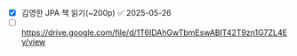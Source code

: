- [x] 김영한 JPA 책 읽기(~200p) ✅ 2025-05-26
- [ ] https://drive.google.com/file/d/1T6IDAhGwTbmEswABlT42T9zn1G7ZL4Ey/view
